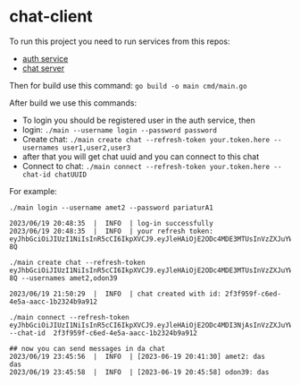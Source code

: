 # chat-client

To run this project you need to run services from this repos:
- [auth service](https://github.com/Arkosh744/auth-service-api)
- [chat server](https://github.com/Arkosh744/chat-server)

Then for build use this command:
`go build -o main cmd/main.go`

After build we use this commands:
- To login you should be registered user in the auth service, then
- login: `./main --username login --password password`
- Create chat: `./main create chat --refresh-token your.token.here --usernames user1,user2,user3`
- after that you will get chat uuid and you can connect to this chat
- Connect to chat: `./main connect --refresh-token your.token.here --chat-id chatUUID`

For example:
```
./main login --username amet2 --password pariaturA1

2023/06/19 20:48:35  |  INFO  | log-in successfully
2023/06/19 20:48:35  |  INFO  | your refresh token: eyJhbGciOiJIUzI1NiIsInR5cCI6IkpXVCJ9.eyJleHAiOjE2ODc4MDE3MTUsInVzZXJuYW1lIjoiYW1ldDIiLCJlbWFpbCI6Im9jY2FlY2RhMTF0QG1vbGxpdC5jb20iLCJyb2xlIjoiYWRtaW4ifQ.PpskJIiyVYiySGjpre1OA_WgZdLIc13esfUEo7sz-8Q

./main create chat --refresh-token  eyJhbGciOiJIUzI1NiIsInR5cCI6IkpXVCJ9.eyJleHAiOjE2ODc4MDE3MTUsInVzZXJuYW1lIjoiYW1ldDIiLCJlbWFpbCI6Im9jY2FlY2RhMTF0QG1vbGxpdC5jb20iLCJyb2xlIjoiYWRtaW4ifQ.PpskJIiyVYiySGjpre1OA_WgZdLIc13esfUEo7sz-8Q --usernames amet2,odon39

2023/06/19 21:50:29  |  INFO  | chat created with id: 2f3f959f-c6ed-4e5a-aacc-1b2324b9a912

./main connect --refresh-token  eyJhbGciOiJIUzI1NiIsInR5cCI6IkpXVCJ9.eyJleHAiOjE2ODc4MDI3NjAsInVzZXJuYW1lIjoib2RvbjM5IiwiZW1haWwiOiJvY2NhZWNkYTIxMXRAbW9sbGl0LmNvbSIsInJvbGUiOiJhZG1pbiJ9.j7pdKL9AQOza2KeMTkCw21XpGNeI4SQLPxbYC14Ca1M --chat-id  2f3f959f-c6ed-4e5a-aacc-1b2324b9a912

## now you can send messages in da chat
2023/06/19 23:45:56  |  INFO  | [2023-06-19 20:41:30] amet2: das
das
2023/06/19 23:45:58  |  INFO  | [2023-06-19 20:45:58] odon39: das

```